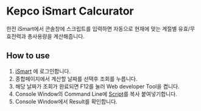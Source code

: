 # Kepco iSmart Calcurator
한전 iSmart에서 콘솔창에 스크립트를 입력하면 자동으로 현재에 맞는 계절별 유효/무효전력과 총사용량을 계산해줍니다.
## How to use
1. [iSmart](https://pccs.kepco.co.kr/iSmart/) 에 로그인합니다.
2. 종합페이지에서 계산할 날짜를 선택후 조회를 누릅니다.
3. 해당 날짜가 조회가 완료되면 F12를 눌러 Web developer Tool을 켭니다.
4. Console Window의 Command Line에 [Script](https://github.com/ergo9ine/kepco-ismart-Calcurator/blob/master/Script.js)를 복사 붙여넣기합니다.
5. Console Window에서 Result를 확인합니다.
